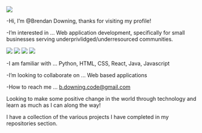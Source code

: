 
<img align="center" src="https://github-readme-stats.vercel.app/api/?username=Downster&theme=<THEME_NAME>" />

-Hi, I’m @Brendan Downing, thanks for visiting my profile!

-I’m interested in ... Web application development, specifically for small businesses serving underprivlidged/underresourced communities.


![](https://img.shields.io/badge/Code-Javascript-informational?style=flat&logo=<LOGO_NAME>&logoColor=white&color=2bbc8a) ![](https://img.shields.io/badge/Code-Python-informational?style=flat&logo=<LOGO_NAME>&logoColor=white&color=2bbc8a) ![](https://img.shields.io/badge/Code-React-informational?style=flat&logo=<LOGO_NAME>&logoColor=white&color=2bbc8a) ![](https://img.shields.io/badge/Code-Java-informational?style=flat&logo=<LOGO_NAME>&logoColor=white&color=2bbc8a)

-I am familiar with ... Python, HTML, CSS, React, Java, Javascript

-I’m looking to collaborate on ... Web based applications

-How to reach me ... b.downing.code@gmail.com

Looking to make some positive change in the world through technology and learn as much as I can along the way!

I have a collection of the various projects I have completed in my repositories section.




